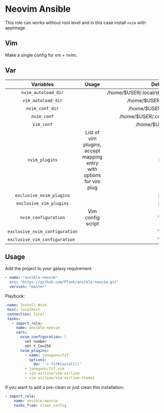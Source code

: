 # Neovim Ansible

This role can works without root level and in this case install `nvim` with appimage.

## Vim

Make a single config for vm + nvim.

## Var

| Variables                       | Usage | Default |
|:-------------------------------:|:-----:|:---------------------------------------------:|
| `nvim_autoload_dir`             |       | /home/$USER/.local/share/nvim/site/autoload |
| `vim_autoload_dir`              |       | /home/$USER/.vim/autoload |
| `nvim_conf_dir`                 |       | /home/$USER/.config/nvim |
| `nvim_conf`                     |       | /home/$USER/.config/nvim/init.vim |
| `vim_conf`                      |       | /home/$USER/.virmc |
| `nvim_plugins` | List of vim plugins, accept mapping entry with options for vim plug | [] |
| `exclusive_nvim_plugins`        |       | []                 |
| `exclusive_vim_plugins`         |       | []                 |
| `nvim_configuration`            | Vim config script | "" |
| `exclusive_nvim_configuration`  |       | ""                 |
| `exclusive_vim_configuration `  |       | ""                 |

## Usage

Add the project to your galaxy requirement

```yaml
- name: "ansible-neovim"
  src: "https://github.com/PTank/ansible-neovim.git"
  version: "master"
```

Playbook:

```yaml
-name: Install Nvim
 host: localhost
 connection: local
 tasks:
   - import_role:
     name: ansible-neovim
     vars:
       nvim_configuration: |
         set number
         set t_Co=256
       nvim_plugins:
         - name: junegunn/fzf
           options:
             do: '-> fzf#install()'
         - junegunn/fzf.vim
         - vim-airline/vim-airline
         - vim-airline/vim-airline-themes
```

If you want to add a pre-clean or just clean this installation:

```yaml
- import_role:
    name: ansible-neovim
    tasks_from: clean_config
```
